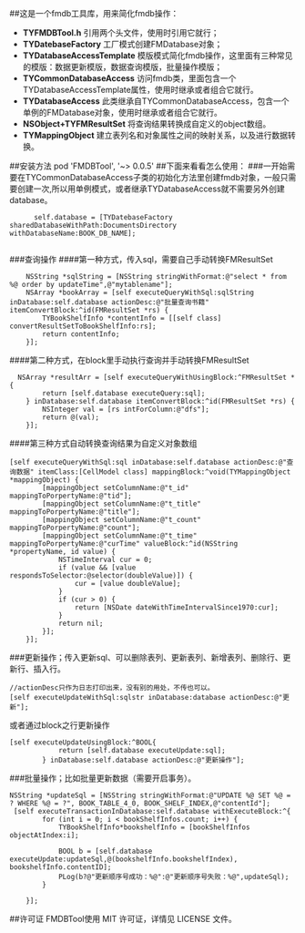##这是一个fmdb工具库，用来简化fmdb操作：

 - **TYFMDBTool.h** 引用两个头文件，使用时引用它就行；
 - **TYDatebaseFactory** 工厂模式创建FMDatabase对象；
 - **TYDatabaseAccessTemplate** 模版模式简化fmdb操作，这里面有三种常见的模版：数据更新模版，数据查询模版，批量操作模版；
 - **TYCommonDatabaseAccess** 访问fmdb类，里面包含一个TYDatabaseAccessTemplate属性，使用时继承或者组合它就行。
 - **TYDatabaseAccess** 此类继承自TYCommonDatabaseAccess，包含一个单例的FMDatabase对象，使用时继承或者组合它就行。
 - **NSObject+TYFMResultSet** 将查询结果转换成自定义的object数组。
 - **TYMappingObject** 建立表列名和对象属性之间的映射关系，以及进行数据转换。
 
##安装方法
    pod 'FMDBTool', '~> 0.0.5'
##下面来看看怎么使用：
###一开始需要在TYCommonDatabaseAccess子类的初始化方法里创建fmdb对象，一般只需要创建一次,所以用单例模式，或者继承TYDatabaseAccess就不需要另外创建database。
```objc
      self.database = [TYDatebaseFactory sharedDatabaseWithPath:DocumentsDirectory withDatabaseName:BOOK_DB_NAME];
   
```
###查询操作
####第一种方式，传入sql，需要自己手动转换FMResultSet
```objc
    NSString *sqlString = [NSString stringWithFormat:@"select * from %@ order by updateTime",@"mytablename"];
    NSArray *bookArray = [self executeQueryWithSql:sqlString inDatabase:self.database actionDesc:@"批量查询书籍" itemConvertBlock:^id(FMResultSet *rs) {
        TYBookShelfInfo *contentInfo = [[self class] convertResultSetToBookShelfInfo:rs];
        return contentInfo;
    }];
```
####第二种方式，在block里手动执行查询并手动转换FMResultSet
```objc
  NSArray *resultArr = [self executeQueryWithUsingBlock:^FMResultSet *{
        return [self.database executeQuery:sql];
    } inDatabase:self.database itemConvertBlock:^id(FMResultSet *rs) {
        NSInteger val = [rs intForColumn:@"dfs"];
        return @(val);
    }];
```
####第三种方式自动转换查询结果为自定义对象数组
```objc
[self executeQueryWithSql:sql inDatabase:self.database actionDesc:@"查询数据" itemClass:[CellModel class] mappingBlock:^void(TYMappingObject *mappingObject) {
        [mappingObject setColumnName:@"t_id" mappingToPorpertyName:@"tid"];
        [mappingObject setColumnName:@"t_title" mappingToPorpertyName:@"title"];
        [mappingObject setColumnName:@"t_count" mappingToPorpertyName:@"count"];
        [mappingObject setColumnName:@"t_time" mappingToPorpertyName:@"curTime" valueBlock:^id(NSString *propertyName, id value) {
            NSTimeInterval cur = 0;
            if (value && [value respondsToSelector:@selector(doubleValue)]) {
                cur = [value doubleValue];
            }
            if (cur > 0) {
                return [NSDate dateWithTimeIntervalSince1970:cur];
            }
            return nil;
        }];
    }];
```
###更新操作；传入更新sql、可以删除表列、更新表列、新增表列、删除行、更新行、插入行。
```objc
//actionDesc只作为日志打印出来，没有别的用处，不传也可以。
[self executeUpdateWithSql:sqlstr inDatabase:database actionDesc:@"更新"];
```
或者通过block之行更新操作
```objc
[self executeUpdateUsingBlock:^BOOL{
            return [self.database executeUpdate:sql];
        } inDatabase:self.database actionDesc:@"更新操作"];
```
###批量操作；比如批量更新数据（需要开启事务）。
```objc
NSString *updateSql = [NSString stringWithFormat:@"UPDATE %@ SET %@ = ? WHERE %@ = ?", BOOK_TABLE_4_0, BOOK_SHELF_INDEX,@"contentId"];
 [self executeTransactionInDatabase:self.database withExecuteBlock:^{
        for (int i = 0; i < bookShelfInfos.count; i++) {
            TYBookShelfInfo*bookshelfInfo = [bookShelfInfos objectAtIndex:i];
            
            BOOL b = [self.database executeUpdate:updateSql,@(bookshelfInfo.bookshelfIndex), bookshelfInfo.contentID];
            PLog(b?@"更新顺序号成功：%@":@"更新顺序号失败：%@",updateSql);
        }
       
    }];
```

##许可证
FMDBTool使用 MIT 许可证，详情见 LICENSE 文件。



